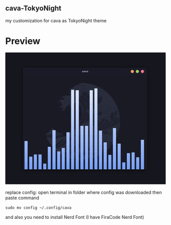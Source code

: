 ## cava-TokyoNight
my customization for cava as TokyoNight theme
# Preview
![Preview "Screenshot"](cavaPreview.png)

replace config:
open terminal in folder where config was downloaded then paste command
```
sudo mv config ~/.config/cava
```
and also you need to install Nerd Font (I have FiraCode Nerd Font)
